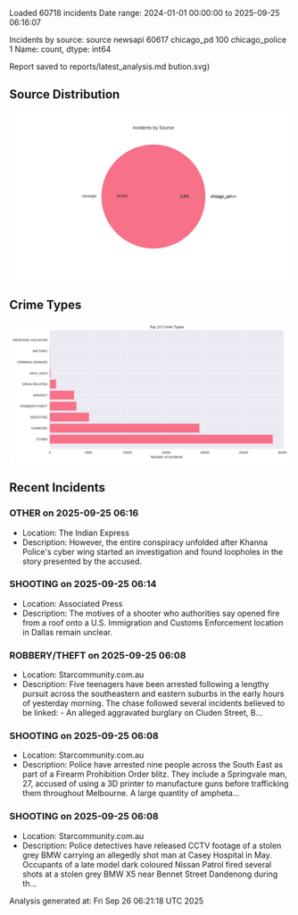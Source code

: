 
Loaded 60718 incidents
Date range: 2024-01-01 00:00:00 to 2025-09-25 06:16:07

Incidents by source:
source
newsapi           60617
chicago_pd          100
chicago_police        1
Name: count, dtype: int64

Report saved to reports/latest_analysis.md
bution.svg)

## Source Distribution
![Source Distribution](images/source_distribution.svg)

## Crime Types
![Crime Types](images/crime_types.svg)

## Recent Incidents

### OTHER on 2025-09-25 06:16
- Location: The Indian Express
- Description: However, the entire conspiracy unfolded after Khanna Police's cyber wing started an investigation and found loopholes in the story presented by the accused.


### SHOOTING on 2025-09-25 06:14
- Location: Associated Press
- Description: The motives of a shooter who authorities say opened fire from a roof onto a U.S. Immigration and Customs Enforcement location in Dallas remain unclear.


### ROBBERY/THEFT on 2025-09-25 06:08
- Location: Starcommunity.com.au
- Description: Five teenagers have been arrested following a lengthy pursuit across the southeastern and eastern suburbs in the early hours of yesterday morning. The chase followed several incidents believed to be linked: - An alleged aggravated burglary on Cluden Street, B…


### SHOOTING on 2025-09-25 06:08
- Location: Starcommunity.com.au
- Description: Police have arrested nine people across the South East as part of a Firearm Prohibition Order blitz. They include a Springvale man, 27, accused of using a 3D printer to manufacture guns before trafficking them throughout Melbourne. A large quantity of ampheta…


### SHOOTING on 2025-09-25 06:08
- Location: Starcommunity.com.au
- Description: Police detectives have released CCTV footage of a stolen grey BMW carrying an allegedly shot man at Casey Hospital in May. Occupants of a late model dark coloured Nissan Patrol fired several shots at a stolen grey BMW X5 near Bennet Street Dandenong during th…

Analysis generated at: Fri Sep 26 06:21:18 UTC 2025
